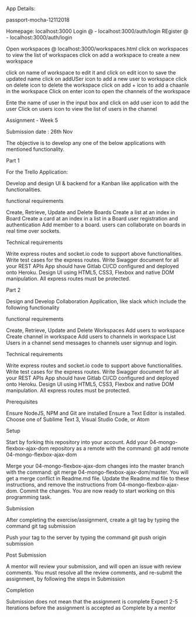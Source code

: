 App Details:

passport-mocha-12112018

Homepage: localhost:3000
Login @ - localhost:3000/auth/login
REgister @ - localhost:3000/auth/login

Open workspaces @ localhost:3000/workspaces.html
click on workspaces to view the list of workspaces
click on add a workspace to create a new workspace

click on name of workspace to edit it and click on edit icon to save the updated name
click on addUSer icon to add a new user to workspace
click on delete icon to delete the workspace
click on add + icon to add a chaanle in the workspace
Click on enter icon to open the channels of the workspace

Ente the name of user in the input box and click on add user icon to add the user
Click on users icon to view the list of users in the channel




















Assignment - Week 5

Submission date : 26th Nov

The objective is to develop any one of the below applications with mentioned functionality.


Part 1

For the Trello Application:


Develop and design UI & backend for a Kanban like application with the functionalities.


functional requirements


Create, Retrieve, Update and Delete Boards
Create a list at an index in Board
Create a card at an index in a list in a Board
user registration and authentication
Add member to a board.
users can collaborate on boards in real time over sockets. 



Technical requirements


Write express routes and socket.io code to support above functionalities.
Write test cases for the express routes.
Write Swagger document for all your REST APIs
App should have Gitlab CI/CD configured and deployed onto Heroku.
Design UI using HTML5, CSS3, Flexbox and native DOM manipulation.
All express routes must be protected.



Part 2


Design and Develop Collaboration Application, like slack which include the     following functionality


functional requirements


Create, Retrieve, Update and Delete Workspaces
Add users to workspace
Create channel in workspace
Add users to channels in workspace
List Users in a channel
send messages to channels
user signnup and login.



Technical requirements


Write express routes and socket.io code to support above functionalities.
Write test cases for the express routes.
Write Swagger document for all your REST APIs
App should have Gitlab CI/CD configured and deployed onto Heroku.
Design UI using HTML5, CSS3, Flexbox and native DOM manipulation.
All express routes must be protected.



Prerequisites


Ensure NodeJS, NPM and Git are installed
Ensure a Text Editor is installed. Choose one of Sublime Text 3, Visual Studio Code, or Atom



Setup


Start by forking this repository into your account.
Add your 04-mongo-flexbox-ajax-dom repository as a remote with the command: git add remote 04-mongo-flexbox-ajax-dom <insert-04-mongo-flexbox-ajax-dom-repository-url-here>

Merge your 04-mongo-flexbox-ajax-dom changes into the master branch with the command: git merge 04-mongo-flexbox-ajax-dom/master. You will get a merge conflict in Readme.md file.
Update the Readme.md file to these instructions, and remove the instructions from 04-mongo-flexbox-ajax-dom.
Commit the changes. You are now ready to start working on this programming task.



Submission


After completing the exercise/assignment, create a git tag by typing the command git tag submission

Push your tag to the server by typing the command git push origin submission




Post Submission


A mentor will review your submission, and will open an issue with review comments.
You must resolve all the review comments, and re-submit the assignment, by following the steps in Submission



Completion


Submission does not mean that the assignment is complete
Expect 2-5 Iterations before the assignment is accepted as Complete by a mentor